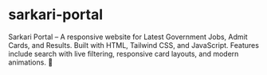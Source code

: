 # sarkari-portal
Sarkari Portal – A responsive website for Latest Government Jobs, Admit Cards, and Results.   Built with HTML, Tailwind CSS, and JavaScript. Features include search with live filtering,   responsive card layouts, and modern animations. 🚀
